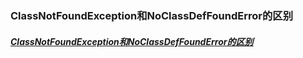 ### ClassNotFoundException和NoClassDefFoundError的区别

##### [ClassNotFoundException和NoClassDefFoundError的区别](https://segmentfault.com/a/1190000021292121)